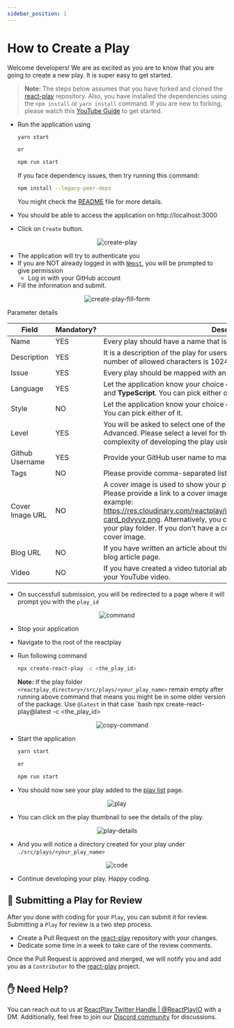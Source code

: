 ```yaml
---
sidebar_position: 1
---
```


# How to Create a Play

Welcome developers! We are as excited as you are to know that you are going to create a new play. It is super easy to get started.

> **Note:** The steps below assumes that you have forked and cloned the [react-play](https://github.com/reactplay/react-play) repository. Also, you have installed the dependencies using the `npm install` or `yarn install` command. If you are new to forking, please watch this [YouTube Guide](https://www.youtube.com/watch?v=h8suY-Osn8Q) to get started.

- Run the application using

  ```bash
  yarn start

  or

  npm run start
  ```

  If you face dependency issues, then try running this command:

  ```bash
  npm install --legacy-peer-deps
  ```

  You might check the [README](https://github.com/reactplay/react-play#readme) file for more details.

- You should be able to access the application on http://localhost:3000
- Click on `Create` button.

<p align="center">
  <img src="https://res.cloudinary.com/atapas/image/upload/v1675171492/ReactPlay/Screenshot_2023-01-31_at_6.43.49_PM_bkcvkv.png" alt="create-play" />
</p>

- The application will try to authenticate you
- If you are NOT already logged in with [`NHost`](https://nhost.io), you will be prompted to give permission
  - Log in with your GitHub account
- Fill the information and submit.

<p align="center">
  <img src="https://res.cloudinary.com/atapas/image/upload/v1675171492/ReactPlay/Screenshot_2023-01-31_at_6.51.24_PM_ljc1hz.png" alt="create-play-fill-form"/>
</p>

Parameter details

| Field           | Mandatory? | Description                                                                                                                                                                                                                                                                                                                                                                                                               |
| --------------- | ---------- | ------------------------------------------------------------------------------------------------------------------------------------------------------------------------------------------------------------------------------------------------------------------------------------------------------------------------------------------------------------------------------------------------------------------------- |
| Name            | YES        | Every play should have a name that is relatable to the play's idea.                                                                                                                                                                                                                                                                                                                                                       |
| Description     | YES        | It is a description of the play for users to understand it better. The maximum number of allowed characters is 1024.                                                                                                                                                                                                                                                                                                      |
| Issue           | YES        | Every play should be mapped with an issue. Select it here.                                                                                                                                                                                                                                                                                                                                                                |
| Language        | YES        | Let the application know your choice of script. It supports both <b>JavaScript</b> and <b>TypeScript</b>. You can pick either of it.                                                                                                                                                                                                                                                                                      |
| Style           | NO         | Let the application know your choice of style. It supports both <b>css</b> and <b>scss</b>. You can pick either of it.                                                                                                                                                                                                                                                                                                    |
| Level           | YES        | You will be asked to select one of the three levels, Beginner, Intermediate, or Advanced. Please select a level for the play. A level indicates the possible complexity of developing the play using React.                                                                                                                                                                                                               |
| Github Username | YES        | Provide your GitHub user name to mark you as the creator of the play.                                                                                                                                                                                                                                                                                                                                                     |
| Tags            | NO         | Please provide comma-separated list of tags. Example: JSX, Hooks                                                                                                                                                                                                                                                                                                                                                          |
| Cover Image URL | NO         | A cover image is used to show your play with a thumbnail in the play list page. Please provide a link to a cover image that is publicly accessible using a URL, example: https://res.cloudinary.com/reactplay/image/upload/v1649060528/demos/id-card_pdvyvz.png. Alternatively, you can have a cover.png file in the root of your play folder. If you don't have a cover image, the app will use the default cover image. |
| Blog URL        | NO         | If you have written an article about this play, please provide the link to your blog article page.                                                                                                                                                                                                                                                                                                                        |
| Video           | NO         | If you have created a video tutorial about this play, please provide the link to your YouTube video.                                                                                                                                                                                                                                                                                                                      |

- On successfull submission, you will be redirected to a page where it will prompt you with the `play_id`

<p align="center">
  <img src="https://res.cloudinary.com/atapas/image/upload/v1675172353/ReactPlay/Screenshot_2023-01-31_at_7.02.55_PM_k1tphu.png" alt="command" />
</p>

- Stop your application
- Navigate to the root of the reactplay
- Run following command

  ```bash
  npx create-react-play -c <the_play_id>
  ```

  **Note:** If the play folder `<reactplay_directory>/src/plays/<your_play_name>` remain empty after running above command that means you might be in some older version of the package. Use `@latest` in that case
  `bash
  npx create-react-play@latest -c <the_play_id>
  <p align="center">
      <img src="https://res.cloudinary.com/atapas/image/upload/v1675172352/ReactPlay/Screenshot_2023-01-31_at_7.06.07_PM_jhbcbl.png" alt="copy-command" />
  </p>

- Start the application

  ```bash
  yarn start

  or

  npm run start
  ```

- You should now see your play added to the [play list](http://localhost:3000/plays) page.
<p align="center">
  <img src="https://res.cloudinary.com/atapas/image/upload/v1675172352/ReactPlay/Screenshot_2023-01-31_at_7.06.55_PM_gyck2r.png" alt="play" />
</p>

- You can click on the play thumbnail to see the details of the play.
<p align="center">
  <img src="https://res.cloudinary.com/atapas/image/upload/v1675172353/ReactPlay/Screenshot_2023-01-31_at_7.07.19_PM_dnmcuu.png" alt="play-details"/>
</p>

- And you will notice a directory created for your play under `./src/plays/<your_play_name>`
<p align="center">
  <img src="https://res.cloudinary.com/atapas/image/upload/v1675172514/ReactPlay/Screenshot_2023-01-31_at_7.10.36_PM_uxjomi.png" alt="code"/>
</p>

- Continue developing your play. Happy coding.

## 👀 Submitting a Play for Review

After you done with coding for your `Play`, you can submit it for review. Submitting a `Play` for review is a two step process.

- Create a Pull Request on the [react-play](https://github.com/reactplay/react-play) repository with your changes.
- Dedicate some time in a week to take care of the review comments.

Once the Pull Request is approved and merged, we will notify you and add you as a `Contributor` to the [react-play](https://github.com/reactplay/react-play) project.

## ✋ Need Help?

You can reach out to us at [ReactPlay Twitter Handle | @ReactPlayIO](https://twitter.com/ReactPlayIO) with a DM. Additionally, feel free to join our [Discord community](https://discord.gg/vrTxWUP8Am) for discussions.
